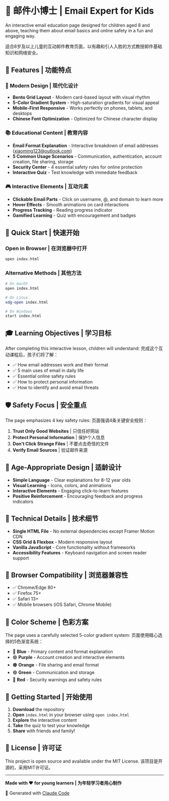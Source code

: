 # 📮 邮件小博士 | Email Expert for Kids

An interactive email education page designed for children aged 8 and above, teaching them about email basics and online safety in a fun and engaging way.

适合8岁及以上儿童的互动邮件教育页面，以有趣和引人入胜的方式教授邮件基础知识和网络安全。

## 🎯 Features | 功能特点

### 🎨 Modern Design | 现代化设计
- **Bento Grid Layout** - Modern card-based layout with visual rhythm
- **5-Color Gradient System** - High-saturation gradients for visual appeal
- **Mobile-First Responsive** - Works perfectly on phones, tablets, and desktops
- **Chinese Font Optimization** - Optimized for Chinese character display

### 📚 Educational Content | 教育内容
- **Email Format Explanation** - Interactive breakdown of email addresses (xiaoming123@outlook.com)
- **5 Common Usage Scenarios** - Communication, authentication, account creation, file sharing, storage
- **Security Center** - 4 essential safety rules for online protection
- **Interactive Quiz** - Test knowledge with immediate feedback

### 🎮 Interactive Elements | 互动元素
- **Clickable Email Parts** - Click on username, @, and domain to learn more
- **Hover Effects** - Smooth animations on card interactions
- **Progress Tracking** - Reading progress indicator
- **Gamified Learning** - Quiz with encouragement and badges

## 🚀 Quick Start | 快速开始

### Open in Browser | 在浏览器中打开
```bash
open index.html
```

### Alternative Methods | 其他方法
```bash
# On macOS
open index.html

# On Linux
xdg-open index.html

# On Windows
start index.html
```

## 🎓 Learning Objectives | 学习目标

After completing this interactive lesson, children will understand:
完成这个互动课程后，孩子们将了解：

- ✅ How email addresses work and their format
- ✅ 5 main uses of email in daily life
- ✅ Essential online safety rules
- ✅ How to protect personal information
- ✅ How to identify and avoid email threats

## 🛡️ Safety Focus | 安全重点

The page emphasizes 4 key safety rules:
页面强调4条关键安全规则：

1. **Trust Only Good Websites** | 只信任好网站
2. **Protect Personal Information** | 保护个人信息
3. **Don't Click Strange Files** | 不要点击奇怪的文件
4. **Verify Email Sources** | 验证邮件来源

## 🌟 Age-Appropriate Design | 适龄设计

- **Simple Language** - Clear explanations for 8-12 year olds
- **Visual Learning** - Icons, colors, and animations
- **Interactive Elements** - Engaging click-to-learn features
- **Positive Reinforcement** - Encouraging feedback and progress indicators

## 🔧 Technical Details | 技术细节

- **Single HTML File** - No external dependencies except Framer Motion CDN
- **CSS Grid & Flexbox** - Modern responsive layout
- **Vanilla JavaScript** - Core functionality without frameworks
- **Accessibility Features** - Keyboard navigation and screen reader support

## 📱 Browser Compatibility | 浏览器兼容性

- ✅ Chrome/Edge 80+
- ✅ Firefox 75+
- ✅ Safari 13+
- ✅ Mobile browsers (iOS Safari, Chrome Mobile)

## 🎨 Color Scheme | 色彩方案

The page uses a carefully selected 5-color gradient system:
页面使用精心选择的5色渐变系统：

- 🔵 **Blue** - Primary content and format explanation
- 🟣 **Purple** - Account creation and interactive elements
- 🟠 **Orange** - File sharing and email format
- 🟢 **Green** - Communication and storage
- 🔴 **Red** - Security warnings and safety rules

## 🚀 Getting Started | 开始使用

1. **Download** the repository
2. **Open** `index.html` in your browser using `open index.html`
3. **Explore** the interactive content
4. **Take** the quiz to test your knowledge
5. **Share** with friends and family!

## 📄 License | 许可证

This project is open source and available under the MIT License.
该项目是开源的，采用MIT许可证。

---

**Made with ❤️ for young learners | 为年轻学习者用心制作**

🤖 Generated with [Claude Code](https://claude.ai/code)